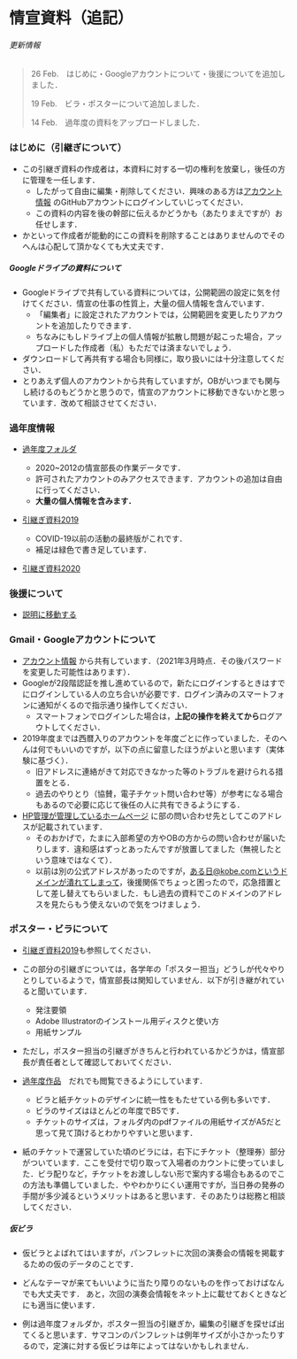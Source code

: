 # 情宣資料（追記）

###### 更新情報

> 26 Feb.　はじめに・Googleアカウントについて・後援についてを追加しました．　　
>
> 19 Feb.　ビラ・ポスターについて追加しました．
>
> 14 Feb.　過年度の資料をアップロードしました．



### はじめに（引継ぎについて）

- この引継ぎ資料の作成者は，本資料に対する一切の権利を放棄し，後任の方に管理を一任します．
  - したがって自由に編集・削除してください．興味のある方は[アカウント情報](https://docs.google.com/document/d/1nidOznc2IiocR_bUQZMjdkCNKZLyDXpv8zW_na24_pE/edit?usp=sharing)  のGitHubアカウントにログインしていじってください．
  - この資料の内容を後の幹部に伝えるかどうかも（あたりまえですが）お任せします．
- かといって作成者が能動的にこの資料を削除することはありませんのでそのへんは心配して頂かなくても大丈夫です．

##### Googleドライブの資料について

- Googleドライブで共有している資料については，公開範囲の設定に気を付けてください．情宣の仕事の性質上，大量の個人情報を含んでいます．
  - 「編集者」に設定されたアカウントでは，公開範囲を変更したりアカウントを追加したりできます．
  - ちなみにもしドライブ上の個人情報が拡散し問題が起こった場合，アップロードした作成者（私）もただでは済まないでしょう．
- ダウンロードして再共有する場合も同様に，取り扱いには十分注意してください．
- とりあえず個人のアカウントから共有していますが，OBがいつまでも関与し続けるのもどうかと思うので，情宣のアカウントに移動できないかと思っています．改めて相談させてください．



### 過年度情報

- [過年度フォルダ](https://drive.google.com/drive/folders/1VRXVzQ0E9AAA1XCUViyFG_54LORdYrcJ?usp=sharing)
  - 2020~2012の情宣部長の作業データです．
  - 許可されたアカウントのみアクセスできます．アカウントの追加は自由に行ってください．
  - **大量の個人情報を含みます．**

- [引継ぎ資料2019](https://docs.google.com/document/d/1bdhIu4fBPXxpro8mAcTaL1JS7mlnoPb4f6YT-_yWkMI/edit?usp=sharing)
  - COVID-19以前の活動の最終版がこれです．
  - 補足は緑色で書き足しています．

- [引継ぎ資料2020](https://kuwo-info.github.io/glee/03_info_advertising/)



### 後援について

- [説明に移動する](https://kuwo-info.github.io/glee/03_info_advertising/kouen_revised.html)



### Gmail・Googleアカウントについて

- [アカウント情報](https://docs.google.com/document/d/1nidOznc2IiocR_bUQZMjdkCNKZLyDXpv8zW_na24_pE/edit?usp=sharing) から共有しています．（2021年3月時点．その後パスワードを変更した可能性はあります）．
- Googleが2段階認証を推し進めているので，新たにログインするときはすでにログインしている人の立ち合いが必要です．ログイン済みのスマートフォンに通知がくるので指示通り操作してください．
  - スマートフォンでログインした場合は，**上記の操作を終えてから**ログアウトしてください．
- 2019年度までは西暦入りのアカウントを年度ごとに作っていました．そのへんは何でもいいのですが，以下の点に留意したほうがよいと思います（実体験に基づく）．
  - 旧アドレスに連絡がきて対応できなかった等のトラブルを避けられる措置をとる．
  - 過去のやりとり（協賛，電子チケット問い合わせ等）が参考になる場合もあるので必要に応じて後任の人に共有できるようにする．
- [HP管理が管理しているホームページ](https://kobewind.jimdofree.com/) に部の問い合わせ先としてこのアドレスが記載されています．
  - そのおかげで，たまに入部希望の方やOBの方からの問い合わせが届いたりします．違和感はずっとあったんですが放置してました（無視したという意味ではなくて）．
  - 以前は別の公式アドレスがあったのですが，ある日@kobe.comというドメインが潰れてしまって，後援関係でちょっと困ったので，応急措置として差し替えてもらいました．もし過去の資料でこのドメインのアドレスを見たらもう使えないので気をつけましょう．



### ポスター・ビラについて

- [引継ぎ資料2019](https://docs.google.com/document/d/1bdhIu4fBPXxpro8mAcTaL1JS7mlnoPb4f6YT-_yWkMI/edit?usp=sharing)も参照してください．
- この部分の引継ぎについては，各学年の「ポスター担当」どうしが代々やりとりしているようで，情宣部長は関知していません．以下が引き継がれていると聞いています．

    - 発注要領
    - Adobe Illustratorのインストール用ディスクと使い方
    - 用紙サンプル
- ただし，ポスター担当の引継ぎがきちんと行われているかどうかは，情宣部長が責任者として確認しておいてください．
- [過年度作品](https://drive.google.com/drive/folders/17_A-AEbHPfj9kgSGb547Hfsj_tbJ8-gO?usp=sharing)　だれでも閲覧できるようにしています．
    - ビラと紙チケットのデザインに統一性をもたせている例も多いです．
    - ビラのサイズはほとんどの年度でB5です．
    - チケットのサイズは，フォルダ内のpdfファイルの用紙サイズがA5だと思って見て頂けるとわかりやすいと思います．

- 紙のチケットで運営していた頃のビラには，右下にチケット（整理券）部分がついています．ここを受付で切り取って入場者のカウントに使っていました．ビラ配りなど，チケットをお渡ししない形で案内する場合もあるのでこの方法も準備していました．ややわかりにくい運用ですが，当日券の発券の手間が多少減るというメリットはあると思います．そのあたりは総務と相談してください．

##### 仮ビラ

- 仮ビラとよばれてはいますが，パンフレットに次回の演奏会の情報を掲載するための仮のデータのことです．

- どんなテーマが来てもいいように当たり障りのないものを作っておけばなんでも大丈夫です．
  あと，次回の演奏会情報をネット上に載せておくときなどにも適当に使います．

- 例は過年度フォルダか，ポスター担当の引継ぎか，編集の引継ぎを探せば出てくると思います．サマコンのパンフレットは例年サイズが小さかったりするので，定演に対する仮ビラは年によってはないかもしれません．

